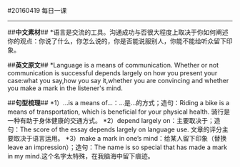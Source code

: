 #20160419            每日一课

---------------------------

##**中文素材**##
    *语言是交流的工具。沟通成功与否很大程度上取决于你如何阐述你的观点：你说了什么，你怎么说的，你是否能说服别人，你能不能给听众留下印象。


##**英文原文**##
    *Language is a means of communication. Whether or not communication is successful depends largely on how you present
    your case:what you say,how you say it,whether you are convincing and whether you make a mark in the listener's mind.
    
##**句型梳理**##
    *1）…is a means of…：…是…的方式；造句：Riding a bike is a means of transportation, which is beneficial for your physical health. 骑行是一种有助于身体健康的交通方式。
    *2）depend largely on：主要取决于；造句：The score of the essay depends largely on language use. 文章的评分主要取决于语言运用。
    *3）make a mark in one’s mind：给某人留下印象（替换leave an impression）；造句：The name is so special that has made a mark in my mind.这个名字太特殊，在我脑海中留下痕迹。